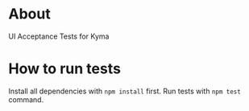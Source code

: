 # About

UI Acceptance Tests for Kyma

# How to run tests

Install all dependencies with `npm install` first. Run tests with `npm test` command. 


